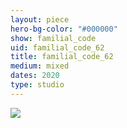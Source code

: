 ```yaml
---
layout: piece
hero-bg-color: "#000000"
show: familial_code
uid: familial_code_62
title: familial_code_62
medium: mixed
dates: 2020
type: studio
---
```


<img src="{{site.baseurl}}img/{{page.type}}/{{page.show}}/{{page.uid}}.jpg" class="piece-photo"/>
